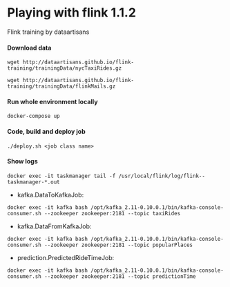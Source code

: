 # Playing with flink 1.1.2

Flink training by dataartisans 

#### Download data 

```wget http://dataartisans.github.io/flink-training/trainingData/nycTaxiRides.gz```

```wget http://dataartisans.github.io/flink-training/trainingData/flinkMails.gz```

#### Run whole environment locally

```docker-compose up```

#### Code, build and deploy job

```./deploy.sh <job class name>```

#### Show logs

```docker exec -it taskmanager tail -f /usr/local/flink/log/flink--taskmanager-*.out```

- kafka.DataToKafkaJob: 

```docker exec -it kafka bash /opt/kafka_2.11-0.10.0.1/bin/kafka-console-consumer.sh --zookeeper zookeeper:2181 --topic taxiRides```

- kafka.DataFromKafkaJob:

```docker exec -it kafka bash /opt/kafka_2.11-0.10.0.1/bin/kafka-console-consumer.sh --zookeeper zookeeper:2181 --topic popularPlaces```

- prediction.PredictedRideTimeJob: 

```docker exec -it kafka bash /opt/kafka_2.11-0.10.0.1/bin/kafka-console-consumer.sh --zookeeper zookeeper:2181 --topic predictionTime```